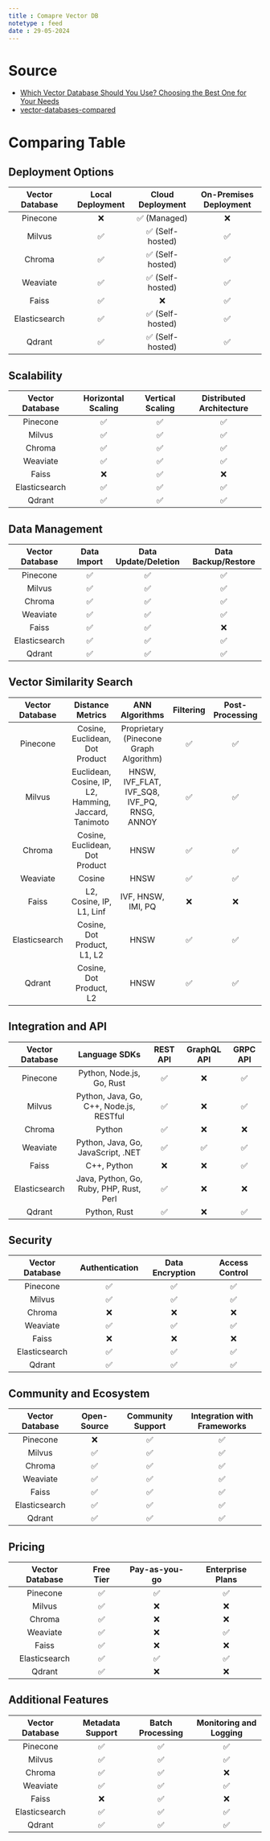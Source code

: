 ```yaml
---
title : Comapre Vector DB
notetype : feed
date : 29-05-2024
---
```


# Source
- [Which Vector Database Should You Use? Choosing the Best One for Your Needs](https://medium.com/the-ai-forum/which-vector-database-should-you-use-choosing-the-best-one-for-your-needs-5108ec7ba133)
- [vector-databases-compared](https://zackproser.com/blog/vector-databases-compared)


# Comparing Table

## Deployment Options

Vector Database|Local Deployment|Cloud Deployment|On-Premises Deployment
:---:|:---:|:---:|:---:
Pinecone|❌|✅ (Managed)|❌
Milvus|✅|✅ (Self-hosted)|✅
Chroma|✅|✅ (Self-hosted)|✅
Weaviate|✅|✅ (Self-hosted)|✅
Faiss|✅|❌|✅
Elasticsearch|✅|✅ (Self-hosted)|✅
Qdrant|✅|✅ (Self-hosted)|✅

## Scalability

Vector Database|Horizontal Scaling|Vertical Scaling|Distributed Architecture
:---:|:---:|:---:|:---:
Pinecone|✅|✅|✅
Milvus|✅|✅|✅
Chroma|✅|✅|✅
Weaviate|✅|✅|✅
Faiss|❌|✅|❌
Elasticsearch|✅|✅|✅
Qdrant|✅|✅|✅


## Data Management

Vector Database|Data Import|Data Update/Deletion|Data Backup/Restore
:---:|:---:|:---:|:---:
Pinecone|✅|✅|✅
Milvus|✅|✅|✅
Chroma|✅|✅|✅
Weaviate|✅|✅|✅
Faiss|✅|✅|❌
Elasticsearch|✅|✅|✅
Qdrant|✅|✅|✅


## Vector Similarity Search

Vector Database|Distance Metrics|ANN Algorithms|Filtering|Post-Processing
:---:|:---:|:---:|:---:|:---:
Pinecone|Cosine, Euclidean, Dot Product|Proprietary (Pinecone Graph Algorithm)|✅|✅
Milvus|Euclidean, Cosine, IP, L2, Hamming, Jaccard, Tanimoto|HNSW, IVF_FLAT, IVF_SQ8, IVF_PQ, RNSG, ANNOY|✅|✅
Chroma|Cosine, Euclidean, Dot Product|HNSW|✅|✅
Weaviate|Cosine|HNSW|✅|✅
Faiss|L2, Cosine, IP, L1, Linf|IVF, HNSW, IMI, PQ|❌|❌
Elasticsearch|Cosine, Dot Product, L1, L2|HNSW|✅|✅
Qdrant|Cosine, Dot Product, L2|HNSW|✅|✅


## Integration and API

Vector Database|Language SDKs|REST API|GraphQL API|GRPC API
:---:|:---:|:---:|:---:|:---:
Pinecone|Python, Node.js, Go, Rust|✅|❌|✅
Milvus|Python, Java, Go, C++, Node.js, RESTful|✅|❌|✅
Chroma|Python|✅|❌|❌
Weaviate|Python, Java, Go, JavaScript, .NET|✅|✅|✅
Faiss|C++, Python|❌|❌|✅
Elasticsearch|Java, Python, Go, Ruby, PHP, Rust, Perl|✅|❌|❌
Qdrant|Python, Rust|✅|❌|✅


## Security

Vector Database|Authentication|Data Encryption|Access Control
:---:|:---:|:---:|:---:
Pinecone|✅|✅|✅
Milvus|✅|✅|✅
Chroma|❌|❌|❌
Weaviate|✅|✅|✅
Faiss|❌|❌|❌
Elasticsearch|✅|✅|✅
Qdrant|✅|✅|✅


## Community and Ecosystem

Vector Database|Open-Source|Community Support|Integration with Frameworks
:---:|:---:|:---:|:---:
Pinecone|❌|✅|✅
Milvus|✅|✅|✅
Chroma|✅|✅|✅
Weaviate|✅|✅|✅
Faiss|✅|✅|✅
Elasticsearch|✅|✅|✅
Qdrant|✅|✅|✅

## Pricing

Vector Database|Free Tier|Pay-as-you-go|Enterprise Plans
:---:|:---:|:---:|:---:
Pinecone|✅|✅|✅
Milvus|✅|❌|❌
Chroma|✅|❌|❌
Weaviate|✅|❌|✅
Faiss|✅|❌|❌
Elasticsearch|✅|✅|✅
Qdrant|✅|❌|❌

## Additional Features

Vector Database|Metadata Support|Batch Processing|Monitoring and Logging
:---:|:---:|:---:|:---:
Pinecone|✅|✅|✅
Milvus|✅|✅|✅
Chroma|✅|✅|❌
Weaviate|✅|✅|✅
Faiss|❌|✅|❌
Elasticsearch|✅|✅|✅
Qdrant|✅|✅|✅